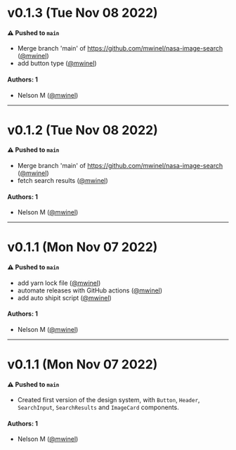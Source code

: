 # v0.1.3 (Tue Nov 08 2022)

#### ⚠️ Pushed to `main`

- Merge branch 'main' of https://github.com/mwinel/nasa-image-search ([@mwinel](https://github.com/mwinel))
- add button type ([@mwinel](https://github.com/mwinel))

#### Authors: 1

- Nelson M ([@mwinel](https://github.com/mwinel))

---

# v0.1.2 (Tue Nov 08 2022)

#### ⚠️ Pushed to `main`

- Merge branch 'main' of https://github.com/mwinel/nasa-image-search ([@mwinel](https://github.com/mwinel))
- fetch search results ([@mwinel](https://github.com/mwinel))

#### Authors: 1

- Nelson M ([@mwinel](https://github.com/mwinel))

---

# v0.1.1 (Mon Nov 07 2022)

#### ⚠️ Pushed to `main`

- add yarn lock file ([@mwinel](https://github.com/mwinel))
- automate releases with GitHub actions ([@mwinel](https://github.com/mwinel))
- add auto shipit script ([@mwinel](https://github.com/mwinel))

#### Authors: 1

- Nelson M ([@mwinel](https://github.com/mwinel))

---

# v0.1.1 (Mon Nov 07 2022)

#### ⚠️ Pushed to `main`

-   Created first version of the design system, with `Button`, `Header`, `SearchInput`, `SearchResults` and `ImageCard` components.

#### Authors: 1

-   Nelson M ([@mwinel](https://github.com/mwinel))
